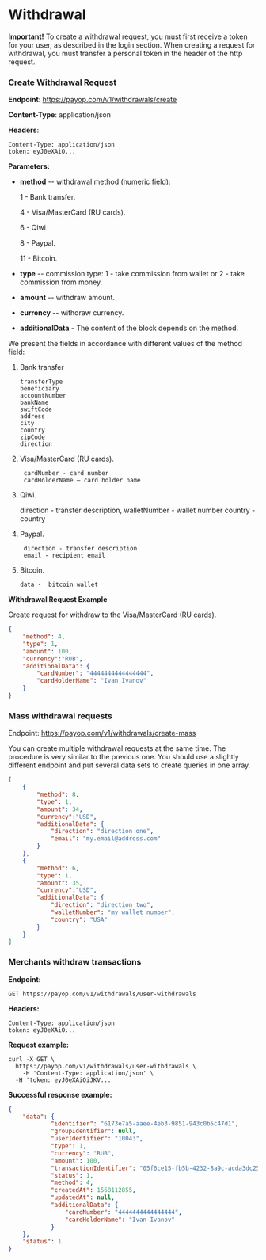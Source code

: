 # Withdrawal

**Important!** To create a withdrawal request, you must first receive a token for your user, as described in the login section. When creating a request for withdrawal, you must transfer a personal token in the header of the http request.

### Create Withdrawal Request

**Endpoint**: https://payop.com/v1/withdrawals/create

**Content-Type**: application/json

**Headers**:
 
    Content-Type: application/json
    token: eyJ0eXAiO...

**Parameters:**

* **method** -- withdrawal method (numeric field):

     1 - Bank transfer.
     
     4 - Visa/MasterCard (RU cards).
     
     6 - Qiwi
     
     8 - Paypal.
     
     11 - Bitcoin.

* **type** -- commission type: 1 - take commission from wallet or 2 - take commission from money.
* **amount** -- withdraw amount.
* **currency** -- withdraw currency.
* **additionalData** - The content of the block depends on the method.

We present the fields in accordance with different values of the method field:

 1. Bank transfer

        transferType
        beneficiary
        accountNumber
        bankName
        swiftCode
        address
        city
        country
        zipCode
        direction
 

4. Visa/MasterCard (RU cards).

        cardNumber - card number
        cardHolderName — card holder name

6. Qiwi.

    direction - transfer description,
    walletNumber - wallet number
    country - country
     
8. Paypal.

        direction - transfer description
        email - recipient email
     
11. Bitcoin.
     
        data -  bitcoin wallet


**Withdrawal Request Example**

Create request for withdraw to the Visa/MasterCard (RU cards).

```json
{
    "method": 4,
    "type": 1,
    "amount": 100,
    "currency":"RUB",
    "additionalData": {
        "cardNumber": "4444444444444444",
        "cardHolderName": "Ivan Ivanov"
    }
}
```

### Mass withdrawal requests

Endpoint: https://payop.com/v1/withdrawals/create-mass

You can create multiple withdrawal requests at the same time. The procedure is very similar to the previous one. You should use a slightly different endpoint and put several data sets to create queries in one array.

```json
[
    {
        "method": 8,
        "type": 1,
        "amount": 34,
        "currency":"USD",
        "additionalData": {
            "direction": "direction one",
            "email": "my.email@address.com"
        }
    },
    {
        "method": 6,
        "type": 1,
        "amount": 35,
        "currency":"USD",
        "additionalData": {
            "direction": "direction two",
            "walletNumber": "my wallet number",
            "country": "USA"
        }
    }
]
```

### Merchants withdraw transactions

**Endpoint:**

`GET https://payop.com/v1/withdrawals/user-withdrawals`

**Headers:**
 
    Content-Type: application/json
    token: eyJ0eXAiO...

**Request example:**

```shell script
curl -X GET \
  https://payop.com/v1/withdrawals/user-withdrawals \
    -H 'Content-Type: application/json' \
  -H 'token: eyJ0eXAiOiJKV...
```

**Successful response example:**

```json
{
    "data": {
            "identifier": "6173e7a5-aaee-4eb3-9851-943c0b5c47d1",
            "groupIdentifier": null,
            "userIdentifier": "10043",
            "type": 1,
            "currency": "RUB",
            "amount": 100,
            "transactionIdentifier": "05f6ce15-fb5b-4232-8a9c-acda3dc256a2",
            "status": 1,
            "method": 4,
            "createdAt": 1568112855,
            "updatedAt": null,
            "additionalData": {
                "cardNumber": "4444444444444444",
                "cardHolderName": "Ivan Ivanov"
            }
    },
    "status": 1
}
```

